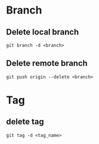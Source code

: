 # Branch

## Delete local branch
```
git branch -d <branch>
```

## Delete remote branch
```
git push origin --delete <branch>
```

# Tag
## delete tag
```
git tag -d <tag_name>
```
